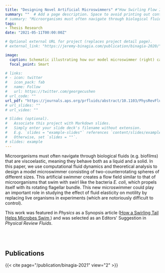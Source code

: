 ```yaml
---
title: "Designing Novel Artificial Microswimmers" #"How Swirling Flow Increases Swimming Speeds in Elastic Fluids"
summary: ""  # Add a page description. Space to avoid printing out contents.
# summary: "Microorganisms must often navigate through biological fluids (e.g. biofilms) that are viscoelastic, meaning they behave both as a liquid and a solid. In this paper, we use computational fluid dynamics and theoretical analysis to explain why swimmers that create swirling flow like E. coli will swim faster in elastic fluids."  # Add a page description. Space to avoid printing out contents.
tags:
- Thesis Research
date: "2021-05-11T00:00:00Z"

# Optional external URL for project (replaces project detail page).
# external_link: "https://jeremy-binagia.com/publication/binagia-2020/"

image:
  caption: Schematic illustrating how our model microswimmer (right) can be used to model swimmers with swirl like the bacteria E. coli (left).
  focal_point: Smart

# links:
# - icon: twitter
#   icon_pack: fab
#   name: Follow
#   url: https://twitter.com/georgecushen
# url_code: ""
url_pdf: "https://journals.aps.org/prfluids/abstract/10.1103/PhysRevFluids.6.053301"
# url_slides: ""
# url_video: ""

# Slides (optional).
#   Associate this project with Markdown slides.
#   Simply enter your slide deck's filename without extension.
#   E.g. `slides = "example-slides"` references `content/slides/example-slides.md`.
#   Otherwise, set `slides = ""`.
# slides: example
---
```

Microorganisms must often navigate through biological fluids (e.g. biofilms) that are viscoelastic, meaning they behave both as a liquid and a solid. In this paper, we use computational fluid dynamics and theoretical analysis to design a model microswimmer consisting of two-counterrotating spheres of different sizes. This artificial swimmer creates a flow field similar to that of microorganisms that swim with swirl like the bacteria *E. coli*, which propels itself with its rotating flagellar bundle. This new microswimmer could play an important role in studying the effect of fluid elasticity on motility by replacing live organisms in experiments (which are notoriously difficult to control).

This work was featured in *Physics* as a Synopsis article ([How a Swirling Tail Helps Microbes Swim ](https://physics.aps.org/articles/v14/s61)) and was selected as an Editors' Suggestion in *Physical Review Fluids*.

<!-- ` ` <!-- can also use <br/><br/> -->
<!-- ` `
` ` -->
<br/><br/>

## Publications
{{< cite page="/publication/binagia-2021" view="2" >}}
